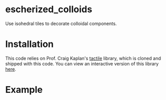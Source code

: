 # escherized_colloids

Use isohedral tiles to decorate colloidal components.

Installation
============

This code relies on Prof. Craig Kaplan's [tactile](https://github.com/isohedral/tactile) library, which is cloned and shipped with this code.
You can view an interactive version of this library [here](https://isohedral.ca/software/tactile/).

Example
=======
